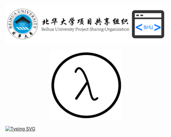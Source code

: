 <p align="center"><img src="../image/logo.png"></p>

<p align="center"><img src="index.png"></p>
  
 <a href="https://git.io/typing-svg"><img src="https://readme-typing-svg.herokuapp.com?size=30&color=4D5C8B&center=true&vCenter=true&width=1200&height=120&lines=Welcome+to+Beihua+University+Project+Sharing+Organization!" alt="Typing SVG" /></a>
